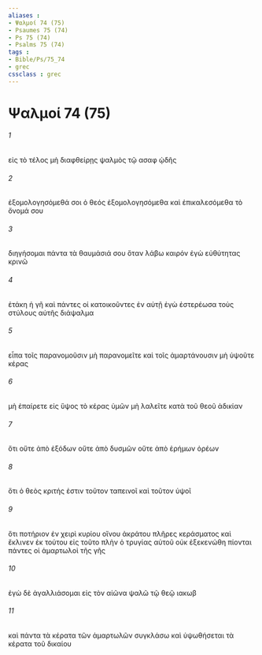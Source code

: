 ```yaml
---
aliases : 
- Ψαλμοί 74 (75)
- Psaumes 75 (74)
- Ps 75 (74)
- Psalms 75 (74)
tags : 
- Bible/Ps/75_74
- grec
cssclass : grec
---
```


# Ψαλμοί 74 (75)

###### 1
εἰς τὸ τέλος μὴ διαφθείρῃς ψαλμὸς τῷ ασαφ ᾠδῆς
###### 2
ἐξομολογησόμεθά σοι ὁ θεός ἐξομολογησόμεθα καὶ ἐπικαλεσόμεθα τὸ ὄνομά σου
###### 3
διηγήσομαι πάντα τὰ θαυμάσιά σου ὅταν λάβω καιρόν ἐγὼ εὐθύτητας κρινῶ
###### 4
ἐτάκη ἡ γῆ καὶ πάντες οἱ κατοικοῦντες ἐν αὐτῇ ἐγὼ ἐστερέωσα τοὺς στύλους αὐτῆς διάψαλμα
###### 5
εἶπα τοῖς παρανομοῦσιν μὴ παρανομεῖτε καὶ τοῖς ἁμαρτάνουσιν μὴ ὑψοῦτε κέρας
###### 6
μὴ ἐπαίρετε εἰς ὕψος τὸ κέρας ὑμῶν μὴ λαλεῖτε κατὰ τοῦ θεοῦ ἀδικίαν
###### 7
ὅτι οὔτε ἀπὸ ἐξόδων οὔτε ἀπὸ δυσμῶν οὔτε ἀπὸ ἐρήμων ὀρέων
###### 8
ὅτι ὁ θεὸς κριτής ἐστιν τοῦτον ταπεινοῖ καὶ τοῦτον ὑψοῖ
###### 9
ὅτι ποτήριον ἐν χειρὶ κυρίου οἴνου ἀκράτου πλῆρες κεράσματος καὶ ἔκλινεν ἐκ τούτου εἰς τοῦτο πλὴν ὁ τρυγίας αὐτοῦ οὐκ ἐξεκενώθη πίονται πάντες οἱ ἁμαρτωλοὶ τῆς γῆς
###### 10
ἐγὼ δὲ ἀγαλλιάσομαι εἰς τὸν αἰῶνα ψαλῶ τῷ θεῷ ιακωβ
###### 11
καὶ πάντα τὰ κέρατα τῶν ἁμαρτωλῶν συγκλάσω καὶ ὑψωθήσεται τὰ κέρατα τοῦ δικαίου

